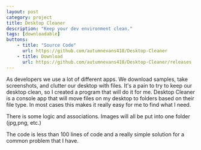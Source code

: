```yaml
---
layout: post
category: project
title: Desktop Cleaner
description: "Keep your dev environment clean."
tags: [downloadable]
buttons:
    - title: "Source Code"
      url: https://github.com/autumnevans418/Desktop-Cleaner
    - title: Download
      url: https://github.com/autumnevans418/Desktop-Cleaner/releases
---
```


As developers we use a lot of different apps.  We download samples, take screenshots, and clutter our desktop with files.  It's a pain to try to keep our desktop clean, so I created a program that will do it for me.  Desktop Cleaner is a console app that will move files on my desktop to folders based on their file type.  In most cases this makes it really easy for me to find what I need.

There is some logic and associations.  Images will all be put into one folder (jpg,png, etc.)

The code is less than 100 lines of code and a really simple solution for a common problem that I have.